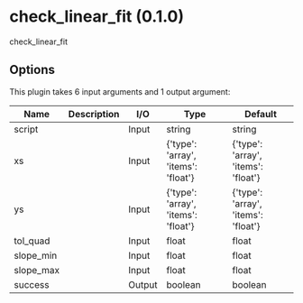 # check_linear_fit (0.1.0)

check_linear_fit

## Options

This plugin takes     6     input arguments and 1 output argument:

| Name          | Description             | I/O    | Type   | Default |
|---------------|-------------------------|--------|--------|---------|
| script |  | Input | string | string |
| xs |  | Input | {'type': 'array', 'items': 'float'} | {'type': 'array', 'items': 'float'} |
| ys |  | Input | {'type': 'array', 'items': 'float'} | {'type': 'array', 'items': 'float'} |
| tol_quad |  | Input | float | float |
| slope_min |  | Input | float | float |
| slope_max |  | Input | float | float |
| success |  | Output | boolean | boolean |
